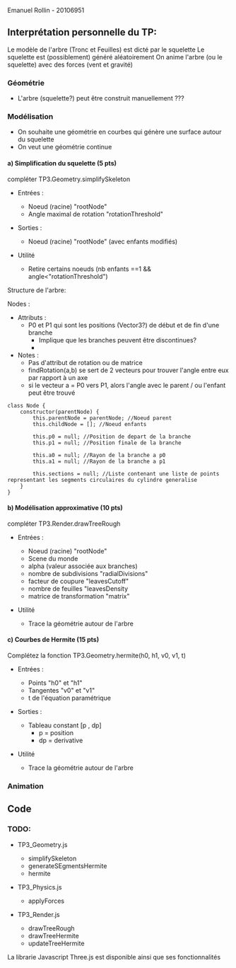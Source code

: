 Emanuel Rollin - 20106951

## Interprétation personnelle du TP:

Le modèle de l'arbre (Tronc et Feuilles) est dicté par le squelette
Le squelette est (possiblement) généré aléatoirement
On anime l'arbre (ou le squelette) avec des forces (vent et gravité)



### Géométrie
- L'arbre (squelette?) peut être construit manuellement ???



### Modélisation
- On souhaite une géométrie en courbes qui génère une surface autour du squelette
- On veut une géométrie continue

#### a) Simplification du squelette (5 pts)

compléter TP3.Geometry.simplifySkeleton
  - Entrées : 
    - Noeud (racine) "rootNode"
    - Angle maximal de rotation "rotationThreshold"

  - Sorties : 
    - Noeud (racine) "rootNode" (avec enfants modifiés)

  - Utilité
      - Retire certains noeuds (nb enfants ==1 && angle<"rotationThreshold")


Structure de l'arbre:

Nodes :

  - Attributs : 
    - P0 et P1 qui sont les positions (Vector3?) de début et de fin d'une branche
      - Implique que les branches peuvent être discontinues? 
      -
  - Notes :
    - Pas d'attribut de rotation ou de matrice
    - findRotation(a,b) se sert  de 2 vecteurs pour trouver l'angle entre eux par rapport à un axe
    - si le vecteur a = P0 vers P1, alors l'angle avec le parent / ou l'enfant peut être trouvé 

```
class Node {
	constructor(parentNode) {
		this.parentNode = parentNode; //Noeud parent
		this.childNode = []; //Noeud enfants

		this.p0 = null; //Position de depart de la branche
		this.p1 = null; //Position finale de la branche

		this.a0 = null; //Rayon de la branche a p0
		this.a1 = null; //Rayon de la branche a p1

		this.sections = null; //Liste contenant une liste de points representant les segments circulaires du cylindre generalise
	}
}
```


#### b) Modélisation approximative (10 pts)


compléter TP3.Render.drawTreeRough
  - Entrées : 
    - Noeud (racine) "rootNode"
    - Scene du monde
    - alpha (valeur associée aux branches)
    - nombre de subdivisions "radialDivisions"
    - facteur de coupure "leavesCutoff"
    - nombre de feuilles "leavesDensity
    - matrice de transformation "matrix"

  - Utilité
      - Trace la géométrie autour de l'arbre


#### c) Courbes de Hermite (15 pts)

Complétez la fonction TP3.Geometry.hermite(h0, h1, v0, v1, t)
  - Entrées : 
    - Points "h0" et "h1"
    - Tangentes "v0" et "v1"
    - t de l'équation paramétrique


  - Sorties : 
    - Tableau constant [p , dp]
      - p = position 
      - dp = derivative 

  - Utilité
      - Trace la géométrie autour de l'arbre


### Animation



## Code

### TODO:

- TP3_Geometry.js
  - simplifySkeleton
  - generateSEgmentsHermite
  - hermite

- TP3_Physics.js
  - applyForces

- TP3_Render.js
  - drawTreeRough
  - drawTreeHermite
  - updateTreeHermite


La librarie Javascript Three.js est disponible ainsi que ses fonctionnalités